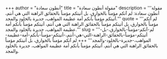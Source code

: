 +++
author = "أنطون سعادة"
title = "مقولة أنطون سعادة"
description = '''مقولة أنطون سعادة: لم آتكم مؤمناً بالخوارق، بل أتيتكم مؤمناً بالحقائق الراهنة التي هي أنتم، أتيتكم مؤمناً بأنكم أمة عظيمة المواهب، جديرة بالخلود والمجد.'''
quote = '''لم آتكم مؤمناً بالخوارق، بل أتيتكم مؤمناً بالحقائق الراهنة التي هي أنتم، أتيتكم مؤمناً بأنكم أمة عظيمة المواهب، جديرة بالخلود والمجد.'''
slug = '''لم-آتكم-مؤمناً-بالخوارق،-بل-أتيتكم-مؤمناً-بالحقائق-الراهنة-التي-هي-أنتم،-أتيتكم-مؤمناً-بأنكم-أمة-عظيمة-المواهب،-جديرة-بالخلود-والمجد'''
+++
لم آتكم مؤمناً بالخوارق، بل أتيتكم مؤمناً بالحقائق الراهنة التي هي أنتم، أتيتكم مؤمناً بأنكم أمة عظيمة المواهب، جديرة بالخلود والمجد.
